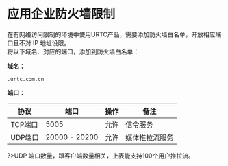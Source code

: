 # 应用企业防火墙限制

在有网络访问限制的环境中使用URTC产品，需要添加防火墙白名单，开放相应端口且不对 IP 地址设限。    
将以下域名、对应的端口，添加到防火墙白名单：    

**域名：**    
```
.urtc.com.cn
```
**端口：**

|协议|端口|操作|备注|
|-|-|-|-|
|TCP端口|5005|允许|信令服务|
|UDP端口|20000 - 20200|允许|媒体推拉流服务|

?>UDP 端口数量，跟客户端数量相关，上表能支持100个用户推拉流。




